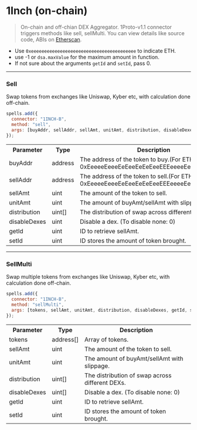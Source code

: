 # 1Inch (on-chain)
> On-chain and off-chian DEX Aggregator.
1Proto-v1.1 connector triggers methods like sell, sellMulti. You can view details like source code, ABIs on [Etherscan](https://etherscan.io/address/0xabac3dcf164ed827eafda8e05ecc8208d6bc5e04#code).

- Use `0xeeeeeeeeeeeeeeeeeeeeeeeeeeeeeeeeeeeeeeee` to indicate ETH.
- use -1 or `dsa.maxValue` for the maximum amount in function.
- If not sure about the arguments `getId` and `setId`, pass 0.

---

### Sell

Swap tokens from exchanges like Uniswap, Kyber etc, with calculation done off-chain.

```javascript
spells.add({
  connector: "1INCH-B",
  method: "sell",
  args: [buyAddr, sellAddr, sellAmt, unitAmt, distribution, disableDexes, getId, setId]
});
```

<table class="table">
  <tr>
    <th>Parameter</th>
    <th>Type</th>
    <th>Description</th>
  </tr>
   <tr>
     <td><Badge>buyAddr</Badge></td>
     <td><Badge>address</Badge></td>
     <td>The address of the token to buy.(For ETH: 0xEeeeeEeeeEeEeeEeEeEeeEEEeeeeEeeeeeeeEEeE)</td>
   <tr>
   <tr>
     <td><Badge>sellAddr</Badge></td>
     <td><Badge>address</Badge></td>
     <td>The address of the token to sell.(For ETH: 0xEeeeeEeeeEeEeeEeEeEeeEEEeeeeEeeeeeeeEEeE)</td>
   <tr>
   <tr>
     <td><Badge>sellAmt</Badge></td>
     <td><Badge>uint</Badge></td>
     <td>The amount of the token to sell.</td>
   <tr>
   <tr>
     <td><Badge>unitAmt</Badge></td>
     <td><Badge>uint</Badge></td>
     <td>The amount of buyAmt/sellAmt with slippage.</td>
   <tr>
   <tr>
     <td><Badge>distribution</Badge></td>
     <td><Badge>uint[]</Badge></td>
     <td>The distribution of swap across different DEXs.</td>
   <tr>
   <tr>
     <td><Badge>disableDexes</Badge></td>
     <td><Badge>uint</Badge></td>
     <td>Disable a dex. (To disable none: 0)</td>
   <tr>
   <tr>
     <td><Badge>getId</Badge></td>
     <td><Badge>uint</Badge></td>
     <td>ID to retrieve sellAmt.</td>
   <tr>
   <tr>
     <td><Badge>setId</Badge></td>
     <td><Badge>uint</Badge></td>
     <td>ID stores the amount of token brought.</td>
   <tr>
</table>

---

### SellMulti

Swap multiple tokens from exchanges like Uniswap, Kyber etc, with calculation done off-chain.

```javascript
spells.add({
  connector: "1INCH-B",
  method: "sellMulti",
  args: [tokens, sellAmt, unitAmt, distribution, disableDexes, getId, setId]
});
```

<table class="table">
  <tr>
    <th>Parameter</th>
    <th>Type</th>
    <th>Description</th>
  </tr>
   <tr>
     <td><Badge>tokens</Badge></td>
     <td><Badge>address[]</Badge></td>
     <td>Array of tokens.</td>
   <tr>
   <tr>
     <td><Badge>sellAmt</Badge></td>
     <td><Badge>uint</Badge></td>
     <td>The amount of the token to sell.</td>
   <tr>
   <tr>
     <td><Badge>unitAmt</Badge></td>
     <td><Badge>uint</Badge></td>
     <td>The amount of buyAmt/sellAmt with slippage.</td>
   <tr>
   <tr>
     <td><Badge>distribution</Badge></td>
     <td><Badge>uint[]</Badge></td>
     <td>The distribution of swap across different DEXs.</td>
   <tr>
   <tr>
     <td><Badge>disableDexes</Badge></td>
     <td><Badge>uint[]</Badge></td>
     <td>Disable a dex. (To disable none: 0)</td>
   <tr>
   <tr>
     <td><Badge>getId</Badge></td>
     <td><Badge>uint</Badge></td>
     <td>ID to retrieve sellAmt.</td>
   <tr>
   <tr>
     <td><Badge>setId</Badge></td>
     <td><Badge>uint</Badge></td>
     <td>ID stores the amount of token brought.</td>
   <tr>
</table>